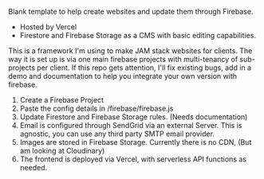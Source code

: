 Blank template to help create websites and update them through Firebase.

- Hosted by Vercel
- Firestore and Firebase Storage as a CMS with basic editing capabilities.

This is a framework I'm using to make JAM stack websites for clients. 
The way it is set up is via one main firebase projects with multi-tenancy of sub-projects per client.
If this repo gets attention, I'll fix existing bugs, add in a demo and documentation to help you integrate your own version with firebase.

1. Create a Firebase Project
2. Paste the config details in /firebase/firebase.js
3. Update Firestore and Firebase Storage rules. (Needs documentation)
3. Email is configured through SendGrid via an external Server. This is agnostic, you can use any third party SMTP email provider.
4. Images are stored in Firebase Storage. Currently there is no CDN, (But am looking at Cloudinary)
5. The frontend is deployed via Vercel, with serverless API functions as needed.
